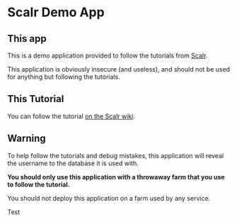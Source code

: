 Scalr Demo App
==============


This app
--------

This is a demo application provided to follow the tutorials from [Scalr][0].

This application is obviously insecure (and useless), and should not be used
for anything but following the tutorials.

This Tutorial
-------------

You can follow the tutorial [on the Scalr wiki][1].


Warning
-------

To help follow the tutorials and debug mistakes, this application will
reveal the username to the database it is used with.

**You should only use this application with a throwaway farm that you use to
follow the tutorial.**

You should not deploy this application on a farm used by any service.


  [0]: http://www.scalr.com
  [1]: https://scalr-wiki.atlassian.net/wiki/x/XhUb


Test
